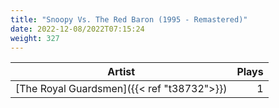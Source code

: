 ```yaml
---
title: "Snoopy Vs. The Red Baron (1995 - Remastered)"
date: 2022-12-08/2022T07:15:24
weight: 327
---
```




 Artist | Plays 
----- | -----:
[The Royal Guardsmen]({{< ref "t38732">}}) | 1
